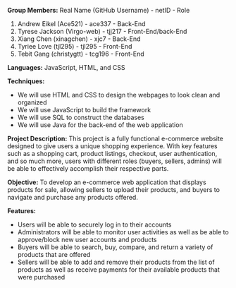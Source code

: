 **Group Members:**
Real Name (GitHub Username) - netID - Role
1) Andrew Eikel (Ace521) - ace337 - Back-End
2) Tyrese Jackson (Virgo-web) - tjj217 - Front-End/back-End
3) Xiang Chen (xinagchen) - xjc7 - Back-End
4) Tyriee Love (tjl295) - tjl295 - Front-End
5) Tebit Gang (christygtt) - tcg196 - Front-End

**Languages:**
JavaScript, HTML, and CSS

**Techniques:**
- We will use HTML and CSS to design the webpages to look clean and organized
- We will use JavaScript to build the framework
- We will use SQL to construct the databases
- We will use Java for the back-end of the web application

**Project Description:**
This project is a fully functional e-commerce website designed to give users a unique shopping experience. With key features such as a shopping cart, product listings, checkout, user authentication, and so much more, users with different roles (buyers, sellers, admins) will be able to effectively accomplish their respective parts.

**Objective:**
To develop an e-commerce web application that displays products for sale, allowing sellers to upload their products, and buyers to navigate and purchase any products offered.

**Features:**
- Users will be able to securely log in to their accounts
- Administrators will be able to monitor user activities as well as be able to approve/block new user accounts and products
- Buyers will be able to search, buy, compare, and return a variety of products that are offered
- Sellers will be able to add and remove their products from the list of products as well as receive payments for their available products that were purchased

